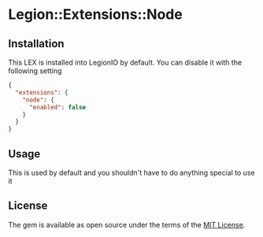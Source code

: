 # Legion::Extensions::Node


## Installation

This LEX is installed into LegionIO by default. You can disable it with the following setting

```json
{
  "extensions": {
    "node": {
      "enabled": false
    }
  }
}
```

## Usage

This is used by default and you shouldn't have to do anything special to use it

## License

The gem is available as open source under the terms of the [MIT License](https://opensource.org/licenses/MIT).
